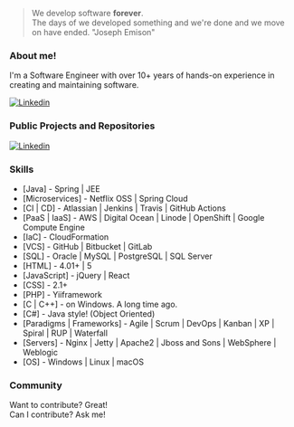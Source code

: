 >  We develop software **forever**. <br />
>  The days of we developed something and we're done and we move on have ended. "Joseph Emison"

### About me!

I'm a Software Engineer with over 10+ years of hands-on experience in creating and maintaining software.

[![Linkedin](https://github.com/solidnetwork-xyz/solidnetwork-xyz/blob/main/assets/linkedIn-profile.png)](https://www.linkedin.com/in/solidnetwork-xyz/)

### Public Projects and Repositories

[![Linkedin](https://github.com/solidnetwork-xyz/solidnetwork-xyz/blob/main/assets/organization.png)](https://github.com/solidnetwork-bank/)

### Skills

* [Java] - Spring | JEE
* [Microservices] - Netflix OSS | Spring Cloud
* [CI | CD] - Atlassian | Jenkins | Travis | GitHub Actions
* [PaaS | IaaS] - AWS | Digital Ocean | Linode | OpenShift | Google Compute Engine
* [IaC] - CloudFormation
* [VCS] - GitHub | Bitbucket | GitLab
* [SQL] - Oracle | MySQL | PostgreSQL | SQL Server
* [HTML] -  4.01+ | 5
* [JavaScript] - jQuery | React
* [CSS] - 2.1+
* [PHP] - Yiiframework
* [C | C++] - on Windows. A long time ago.
* [C#] - Java style! (Object Oriented)
* [Paradigms | Frameworks] - Agile | Scrum | DevOps | Kanban | XP | Spiral | RUP | Waterfall
* [Servers] - Nginx | Jetty | Apache2 | Jboss and Sons | WebSphere | Weblogic
* [OS] - Windows | Linux | macOS 

### Community

Want to contribute? Great! <br />
Can I contribute? Ask me!
